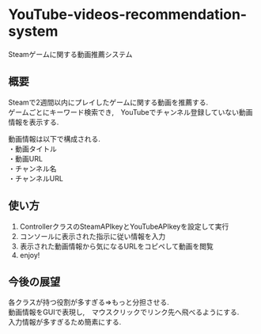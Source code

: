 # YouTube-videos-recommendation-system
Steamゲームに関する動画推薦システム

## 概要
Steamで2週間以内にプレイしたゲームに関する動画を推薦する.  
ゲームごとにキーワード検索でき,　YouTubeでチャンネル登録していない動画情報を表示する.  

動画情報は以下で構成される.  
・動画タイトル  
・動画URL  
・チャンネル名  
・チャンネルURL

## 使い方
1. ControllerクラスのSteamAPIkeyとYouTubeAPIkeyを設定して実行
2. コンソールに表示された指示に従い情報を入力
3. 表示された動画情報から気になるURLをコピペして動画を閲覧
4. enjoy!

## 今後の展望
各クラスが持つ役割が多すぎる⇒もっと分担させる.  
動画情報をGUIで表現し,　マウスクリックでリンク先へ飛べるようにする.  
入力情報が多すぎるため簡素にする.

